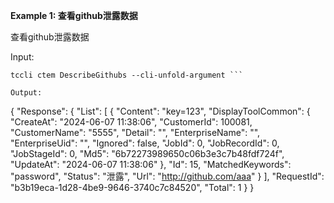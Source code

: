 **Example 1: 查看github泄露数据**

查看github泄露数据

Input: 

```
tccli ctem DescribeGithubs --cli-unfold-argument ```

Output: 
```
{
    "Response": {
        "List": [
            {
                "Content": "key=123",
                "DisplayToolCommon": {
                    "CreateAt": "2024-06-07 11:38:06",
                    "CustomerId": 100081,
                    "CustomerName": "5555",
                    "Detail": "",
                    "EnterpriseName": "",
                    "EnterpriseUid": "",
                    "Ignored": false,
                    "JobId": 0,
                    "JobRecordId": 0,
                    "JobStageId": 0,
                    "Md5": "6b72273989650c06b3e3c7b48fdf724f",
                    "UpdateAt": "2024-06-07 11:38:06"
                },
                "Id": 15,
                "MatchedKeywords": "password",
                "Status": "泄露",
                "Url": "http://github.com/aaa"
            }
        ],
        "RequestId": "b3b19eca-1d28-4be9-9646-3740c7c84520",
        "Total": 1
    }
}
```

